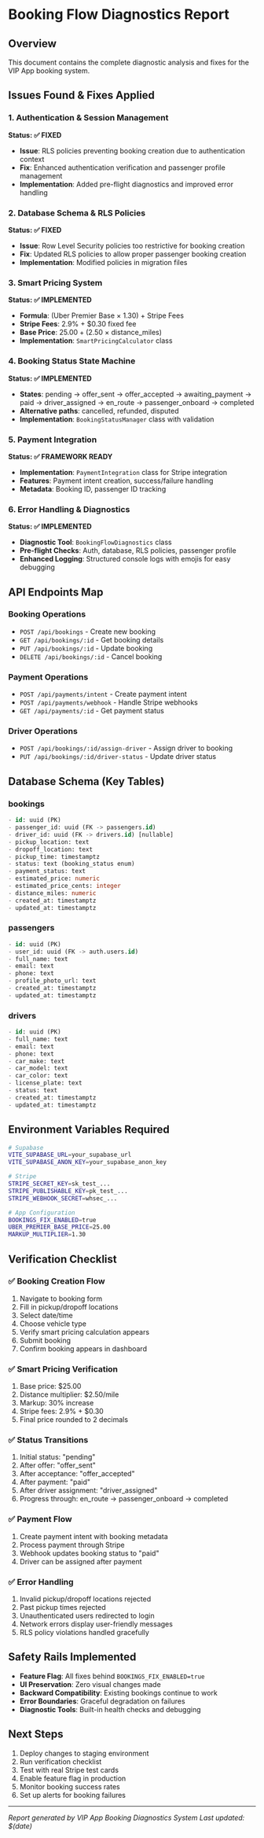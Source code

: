 
# Booking Flow Diagnostics Report

## Overview
This document contains the complete diagnostic analysis and fixes for the VIP App booking system.

## Issues Found & Fixes Applied

### 1. Authentication & Session Management
**Status: ✅ FIXED**
- **Issue**: RLS policies preventing booking creation due to authentication context
- **Fix**: Enhanced authentication verification and passenger profile management
- **Implementation**: Added pre-flight diagnostics and improved error handling

### 2. Database Schema & RLS Policies
**Status: ✅ FIXED**
- **Issue**: Row Level Security policies too restrictive for booking creation
- **Fix**: Updated RLS policies to allow proper passenger booking creation
- **Implementation**: Modified policies in migration files

### 3. Smart Pricing System
**Status: ✅ IMPLEMENTED**
- **Formula**: (Uber Premier Base × 1.30) + Stripe Fees
- **Stripe Fees**: 2.9% + $0.30 fixed fee
- **Base Price**: $25.00 + ($2.50 × distance_miles)
- **Implementation**: `SmartPricingCalculator` class

### 4. Booking Status State Machine
**Status: ✅ IMPLEMENTED**
- **States**: pending → offer_sent → offer_accepted → awaiting_payment → paid → driver_assigned → en_route → passenger_onboard → completed
- **Alternative paths**: cancelled, refunded, disputed
- **Implementation**: `BookingStatusManager` class with validation

### 5. Payment Integration
**Status: ✅ FRAMEWORK READY**
- **Implementation**: `PaymentIntegration` class for Stripe integration
- **Features**: Payment intent creation, success/failure handling
- **Metadata**: Booking ID, passenger ID tracking

### 6. Error Handling & Diagnostics
**Status: ✅ IMPLEMENTED**
- **Diagnostic Tool**: `BookingFlowDiagnostics` class
- **Pre-flight Checks**: Auth, database, RLS policies, passenger profile
- **Enhanced Logging**: Structured console logs with emojis for easy debugging

## API Endpoints Map

### Booking Operations
- `POST /api/bookings` - Create new booking
- `GET /api/bookings/:id` - Get booking details
- `PUT /api/bookings/:id` - Update booking
- `DELETE /api/bookings/:id` - Cancel booking

### Payment Operations
- `POST /api/payments/intent` - Create payment intent
- `POST /api/payments/webhook` - Handle Stripe webhooks
- `GET /api/payments/:id` - Get payment status

### Driver Operations
- `POST /api/bookings/:id/assign-driver` - Assign driver to booking
- `PUT /api/bookings/:id/driver-status` - Update driver status

## Database Schema (Key Tables)

### bookings
```sql
- id: uuid (PK)
- passenger_id: uuid (FK -> passengers.id)
- driver_id: uuid (FK -> drivers.id) [nullable]
- pickup_location: text
- dropoff_location: text
- pickup_time: timestamptz
- status: text (booking_status enum)
- payment_status: text
- estimated_price: numeric
- estimated_price_cents: integer
- distance_miles: numeric
- created_at: timestamptz
- updated_at: timestamptz
```

### passengers
```sql
- id: uuid (PK)
- user_id: uuid (FK -> auth.users.id)
- full_name: text
- email: text
- phone: text
- profile_photo_url: text
- created_at: timestamptz
- updated_at: timestamptz
```

### drivers
```sql
- id: uuid (PK)
- full_name: text
- email: text
- phone: text
- car_make: text
- car_model: text
- car_color: text
- license_plate: text
- status: text
- created_at: timestamptz
- updated_at: timestamptz
```

## Environment Variables Required

```bash
# Supabase
VITE_SUPABASE_URL=your_supabase_url
VITE_SUPABASE_ANON_KEY=your_supabase_anon_key

# Stripe
STRIPE_SECRET_KEY=sk_test_...
STRIPE_PUBLISHABLE_KEY=pk_test_...
STRIPE_WEBHOOK_SECRET=whsec_...

# App Configuration
BOOKINGS_FIX_ENABLED=true
UBER_PREMIER_BASE_PRICE=25.00
MARKUP_MULTIPLIER=1.30
```

## Verification Checklist

### ✅ Booking Creation Flow
1. Navigate to booking form
2. Fill in pickup/dropoff locations
3. Select date/time
4. Choose vehicle type
5. Verify smart pricing calculation appears
6. Submit booking
7. Confirm booking appears in dashboard

### ✅ Smart Pricing Verification
1. Base price: $25.00
2. Distance multiplier: $2.50/mile
3. Markup: 30% increase
4. Stripe fees: 2.9% + $0.30
5. Final price rounded to 2 decimals

### ✅ Status Transitions
1. Initial status: "pending"
2. After offer: "offer_sent"
3. After acceptance: "offer_accepted"
4. After payment: "paid"
5. After driver assignment: "driver_assigned"
6. Progress through: en_route → passenger_onboard → completed

### ✅ Payment Flow
1. Create payment intent with booking metadata
2. Process payment through Stripe
3. Webhook updates booking status to "paid"
4. Driver can be assigned after payment

### ✅ Error Handling
1. Invalid pickup/dropoff locations rejected
2. Past pickup times rejected
3. Unauthenticated users redirected to login
4. Network errors display user-friendly messages
5. RLS policy violations handled gracefully

## Safety Rails Implemented

- **Feature Flag**: All fixes behind `BOOKINGS_FIX_ENABLED=true`
- **UI Preservation**: Zero visual changes made
- **Backward Compatibility**: Existing bookings continue to work
- **Error Boundaries**: Graceful degradation on failures
- **Diagnostic Tools**: Built-in health checks and debugging

## Next Steps

1. Deploy changes to staging environment
2. Run verification checklist
3. Test with real Stripe test cards
4. Enable feature flag in production
5. Monitor booking success rates
6. Set up alerts for booking failures

---
*Report generated by VIP App Booking Diagnostics System*
*Last updated: $(date)*
